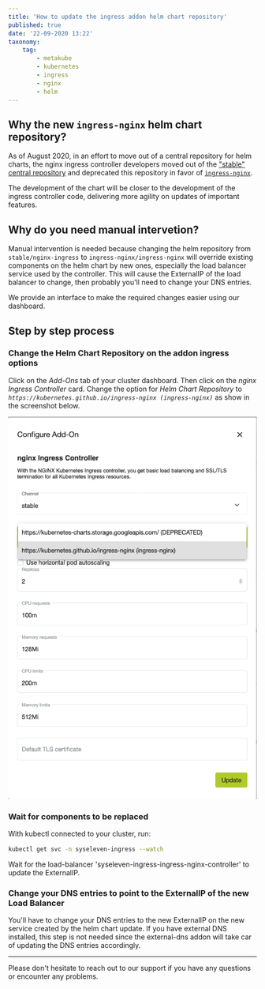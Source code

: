 ```yaml
---
title: 'How to update the ingress addon helm chart repository'
published: true
date: '22-09-2020 13:22'
taxonomy:
    tag:
        - metakube
        - kubernetes
        - ingress
        - nginx
        - helm
---
```


## Why the new `ingress-nginx` helm chart repository?

As of August 2020, in an effort to move out of a central repository for helm charts, the nginx ingress controller developers moved out of the ["stable" central repository](https://github.com/helm/charts/tree/master/stable/nginx-ingress) and deprecated this repository in favor of [`ingress-nginx`](https://github.com/helm/charts/tree/master/stable/nginx-ingress).

The development of the chart will be closer to the development of the ingress controller code, delivering more agility on updates of important features.

## Why do you need manual intervetion?

Manual intervention is needed because changing the helm repository from `stable/nginx-ingress` to `ingress-nginx/ingress-nginx` will override existing components on the helm chart by new ones, especially the load balancer service used by the controller. This will cause the ExternalIP of the load balancer to change, then probably you'll need to change your DNS entries.

We provide an interface to make the required changes easier using our dashboard.

## Step by step process


### Change the Helm Chart Repository on the addon ingress options

Click on the _Add-Ons_ tab of your cluster dashboard. Then click on the _nginx Ingress Controller_ card.
Change the option for _Helm Chart Repository_ to _`https://kubernetes.github.io/ingress-nginx (ingress-nginx)`_ as show in the screenshot below.

![Update Helm Chart Repository](update-ingress-helm-repo.png)


### Wait for components to be replaced

With kubectl connected to your cluster, run:

```bash
kubectl get svc -n syseleven-ingress --watch

```

Wait for the load-balancer 'syseleven-ingress-ingress-nginx-controller' to update the ExternalIP.


### Change your DNS entries to point to the ExternalIP of the new Load Balancer

You'll have to change your DNS entries to the new ExternalIP on the new service created by the helm chart update.
If you have external DNS installed, this step is not needed since the external-dns addon will take car of updating the DNS entries accordingly.


---
Please don't hesitate to reach out to our support if you have any questions or encounter any problems.
